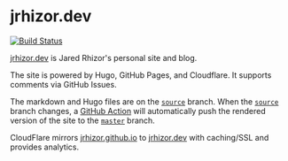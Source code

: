 # jrhizor.dev

[![Build Status](https://img.shields.io/endpoint.svg?url=https%3A%2F%2Factions-badge.atrox.dev%2Fjrhizor%2Fjrhizor.github.io%2Fbadge%3Fref%3Dsource&style=flat)](https://actions-badge.atrox.dev/jrhizor/jrhizor.github.io/goto?ref=source)

[jrhizor.dev](https://jrhizor.dev) is Jared Rhizor's personal site and blog.

The site is powered by Hugo, GitHub Pages, and Cloudflare. It supports comments via GitHub Issues.

The markdown and Hugo files are on the [`source`](https://github.com/jrhizor/jrhizor.github.io/tree/source) branch. When the [`source`](https://github.com/jrhizor/jrhizor.github.io/tree/source) branch changes, a [GitHub Action](https://github.com/jrhizor/jrhizor.github.io/actions) will automatically push the rendered version of the site to the [`master`](https://github.com/jrhizor/jrhizor.github.io/tree/master) branch.

CloudFlare mirrors [jrhizor.github.io](http://jrhizor.github.io) to [jrhizor.dev](https://jrhizor.dev) with caching/SSL and provides analytics.
